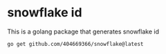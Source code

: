 # snowflake id
This is a golang package that generates snowflake id
```
go get github.com/404669366/snowflake@latest
```
